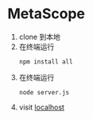 # MetaScope

1. clone 到本地
2. 在终端运行
   ```shell
   npm install all
   ```
3. 在终端运行
   ```shell
   node server.js
   ```
4. visit [localhost](http://localhost:3010)
